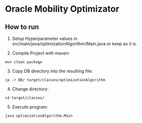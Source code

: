 # Oracle Mobility Optimizator

## How to run

1. Setup Hyperparameter values in src/main/java/optimizationAlgorithm/Main.java or keep as it is.

2. Compile Project with maven:

```
mvn clean package
```
3. Copy DB directory into the resulting file:

```
cp -r DB/ target/classes/optimizationAlgorithm
```

4. Change directory:
```
cd target/classes/
```

5. Execute program:
```
java optimizationAlgorithm.Main
```

